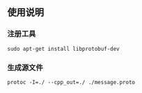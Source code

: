 ## 使用说明
### 注册工具
    sudo apt-get install libprotobuf-dev

### 生成源文件
    protoc -I=./ --cpp_out=./ ./message.proto